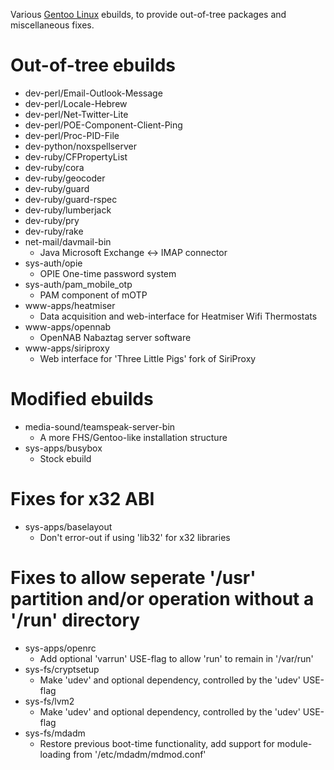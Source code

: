 
Various [Gentoo Linux](http://www.gentoo.org/) ebuilds, to provide out-of-tree packages and miscellaneous fixes.

# Out-of-tree ebuilds

* dev-perl/Email-Outlook-Message
* dev-perl/Locale-Hebrew
* dev-perl/Net-Twitter-Lite
* dev-perl/POE-Component-Client-Ping
* dev-perl/Proc-PID-File
* dev-python/noxspellserver
* dev-ruby/CFPropertyList
* dev-ruby/cora
* dev-ruby/geocoder
* dev-ruby/guard
* dev-ruby/guard-rspec
* dev-ruby/lumberjack
* dev-ruby/pry
* dev-ruby/rake
* net-mail/davmail-bin
    * Java Microsoft Exchange <-> IMAP connector
* sys-auth/opie
    * OPIE One-time password system
* sys-auth/pam_mobile_otp
    * PAM component of mOTP
* www-apps/heatmiser
    * Data acquisition and web-interface for Heatmiser Wifi Thermostats
* www-apps/opennab
    * OpenNAB Nabaztag server software
* www-apps/siriproxy
    * Web interface for 'Three Little Pigs' fork of SiriProxy

# Modified ebuilds

* media-sound/teamspeak-server-bin
    * A more FHS/Gentoo-like installation structure
* sys-apps/busybox
    * Stock ebuild

# Fixes for x32 ABI

* sys-apps/baselayout
    * Don't error-out if using 'lib32' for x32 libraries

# Fixes to allow seperate '/usr' partition and/or operation without a '/run' directory

* sys-apps/openrc
    * Add optional 'varrun' USE-flag to allow 'run' to remain in '/var/run'
* sys-fs/cryptsetup
    * Make 'udev' and optional dependency, controlled by the 'udev' USE-flag
* sys-fs/lvm2
    * Make 'udev' and optional dependency, controlled by the 'udev' USE-flag
* sys-fs/mdadm
    * Restore previous boot-time functionality, add support for module-loading from '/etc/mdadm/mdmod.conf'

